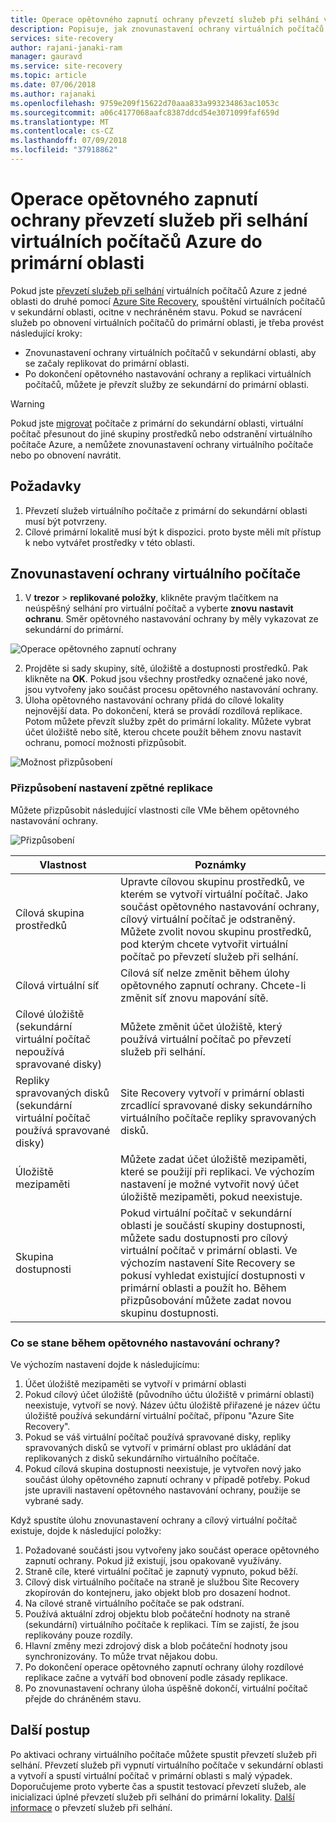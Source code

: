 ```yaml
---
title: Operace opětovného zapnutí ochrany převzetí služeb při selhání virtuálních počítačů Azure zpět do primární oblasti Azure pomocí Azure Site Recovery | Dokumentace Microsoftu
description: Popisuje, jak znovunastavení ochrany virtuálních počítačů Azure do sekundární oblasti po převzetí služeb při selhání z primární oblasti, pomocí Azure Site Recovery.
services: site-recovery
author: rajani-janaki-ram
manager: gauravd
ms.service: site-recovery
ms.topic: article
ms.date: 07/06/2018
ms.author: rajanaki
ms.openlocfilehash: 9759e209f15622d70aaa833a993234863ac1053c
ms.sourcegitcommit: a06c4177068aafc8387ddcd54e3071099faf659d
ms.translationtype: MT
ms.contentlocale: cs-CZ
ms.lasthandoff: 07/09/2018
ms.locfileid: "37918862"
---
```

# <a name="reprotect-failed-over-azure-vms-to-the-primary-region"></a>Operace opětovného zapnutí ochrany převzetí služeb při selhání virtuálních počítačů Azure do primární oblasti


Pokud jste [převzetí služeb při selhání](site-recovery-failover.md) virtuálních počítačů Azure z jedné oblasti do druhé pomocí [Azure Site Recovery](site-recovery-overview.md), spouštění virtuálních počítačů v sekundární oblasti, ocitne v nechráněném stavu. Pokud se navrácení služeb po obnovení virtuálních počítačů do primární oblasti, je třeba provést následující kroky:

- Znovunastavení ochrany virtuálních počítačů v sekundární oblasti, aby se začaly replikovat do primární oblasti. 
- Po dokončení opětovného nastavování ochrany a replikaci virtuálních počítačů, můžete je převzít služby ze sekundární do primární oblasti.

> [!WARNING]
> Pokud jste [migrovat](migrate-overview.md#what-do-we-mean-by-migration) počítače z primární do sekundární oblasti, virtuální počítač přesunout do jiné skupiny prostředků nebo odstranění virtuálního počítače Azure, a nemůžete znovunastavení ochrany virtuálního počítače nebo po obnovení navrátit.


## <a name="prerequisites"></a>Požadavky
1. Převzetí služeb virtuálního počítače z primární do sekundární oblasti musí být potvrzeny.
2. Cílové primární lokalitě musí být k dispozici. proto byste měli mít přístup k nebo vytvářet prostředky v této oblasti.

## <a name="reprotect-a-vm"></a>Znovunastavení ochrany virtuálního počítače

1. V **trezor** > **replikované položky**, klikněte pravým tlačítkem na neúspěšný selhání pro virtuální počítač a vyberte **znovu nastavit ochranu**. Směr opětovného nastavování ochrany by měly vykazovat ze sekundární do primární. 

  ![Operace opětovného zapnutí ochrany](./media/site-recovery-how-to-reprotect-azure-to-azure/reprotect.png)

2. Projděte si sady skupiny, sítě, úložiště a dostupnosti prostředků. Pak klikněte na **OK**. Pokud jsou všechny prostředky označené jako nové, jsou vytvořeny jako součást procesu opětovného nastavování ochrany.
3. Úloha opětovného nastavování ochrany přidá do cílové lokality nejnovější data. Po dokončení, která se provádí rozdílová replikace. Potom můžete převzít služby zpět do primární lokality. Můžete vybrat účet úložiště nebo sítě, kterou chcete použít během znovu nastavit ochranu, pomocí možnosti přizpůsobit.

  ![Možnost přizpůsobení](./media/site-recovery-how-to-reprotect-azure-to-azure/customize.png)

### <a name="customize-reprotect-settings"></a>Přizpůsobení nastavení zpětné replikace

Můžete přizpůsobit následující vlastnosti cíle VMe během opětovného nastavování ochrany.

![Přizpůsobení](./media/site-recovery-how-to-reprotect-azure-to-azure/customizeblade.png)

|Vlastnost |Poznámky  |
|---------|---------|
|Cílová skupina prostředků     | Upravte cílovou skupinu prostředků, ve kterém se vytvoří virtuální počítač. Jako součást opětovného nastavování ochrany, cílový virtuální počítač je odstraněný. Můžete zvolit novou skupinu prostředků, pod kterým chcete vytvořit virtuální počítač po převzetí služeb při selhání.        |
|Cílová virtuální síť     | Cílová síť nelze změnit během úlohy opětovného zapnutí ochrany. Chcete-li změnit síť znovu mapování sítě.         |
|Cílové úložiště (sekundární virtuální počítač nepoužívá spravované disky)     | Můžete změnit účet úložiště, který používá virtuální počítač po převzetí služeb při selhání.         |
|Repliky spravovaných disků (sekundární virtuální počítač používá spravované disky)    | Site Recovery vytvoří v primární oblasti zrcadlící spravované disky sekundárního virtuálního počítače repliky spravovaných disků.         | 
|Úložiště mezipaměti     | Můžete zadat účet úložiště mezipaměti, které se použijí při replikaci. Ve výchozím nastavení je možné vytvořit nový účet úložiště mezipaměti, pokud neexistuje.         |
|Skupina dostupnosti     |Pokud virtuální počítač v sekundární oblasti je součástí skupiny dostupnosti, můžete sadu dostupnosti pro cílový virtuální počítač v primární oblasti. Ve výchozím nastavení Site Recovery se pokusí vyhledat existující dostupnosti v primární oblasti a použít ho. Během přizpůsobování můžete zadat novou skupinu dostupnosti.         |


### <a name="what-happens-during-reprotection"></a>Co se stane během opětovného nastavování ochrany?

Ve výchozím nastavení dojde k následujícímu:

1. Účet úložiště mezipaměti se vytvoří v primární oblasti
2. Pokud cílový účet úložiště (původního účtu úložiště v primární oblasti) neexistuje, vytvoří se nový. Název účtu úložiště přiřazené je název účtu úložiště používá sekundární virtuální počítač, příponu "Azure Site Recovery".
3. Pokud se váš virtuální počítač používá spravované disky, repliky spravovaných disků se vytvoří v primární oblast pro ukládání dat replikovaných z disků sekundárního virtuálního počítače. 
4. Pokud cílová skupina dostupnosti neexistuje, je vytvořen nový jako součást úlohy opětovného zapnutí ochrany v případě potřeby. Pokud jste upravili nastavení opětovného nastavování ochrany, použije se vybrané sady.

Když spustíte úlohu znovunastavení ochrany a cílový virtuální počítač existuje, dojde k následující položky:

1. Požadované součásti jsou vytvořeny jako součást operace opětovného zapnutí ochrany. Pokud již existují, jsou opakovaně využívány.
2. Straně cíle, které virtuální počítač je zapnutý vypnuto, pokud běží.
3. Cílový disk virtuálního počítače na straně je službou Site Recovery zkopírován do kontejneru, jako objekt blob pro dosazení hodnot.
4. Na cílové straně virtuálního počítače se pak odstraní.
5. Používá aktuální zdroj objektu blob počáteční hodnoty na straně (sekundární) virtuálního počítače k replikaci. Tím se zajistí, že jsou replikovány pouze rozdíly.
6. Hlavní změny mezi zdrojový disk a blob počáteční hodnoty jsou synchronizovány. To může trvat nějakou dobu.
7. Po dokončení operace opětovného zapnutí ochrany úlohy rozdílové replikace začne a vytváří bod obnovení podle zásady replikace.
8. Po znovunastavení ochrany úloha úspěšně dokončí, virtuální počítač přejde do chráněném stavu.

## <a name="next-steps"></a>Další postup

Po aktivaci ochrany virtuálního počítače můžete spustit převzetí služeb při selhání. Převzetí služeb při vypnutí virtuálního počítače v sekundární oblasti a vytvoří a spustí virtuální počítač v primární oblasti s malý výpadek. Doporučujeme proto vyberte čas a spustit testovací převzetí služeb, ale inicializaci úplné převzetí služeb při selhání do primární lokality. [Další informace](site-recovery-failover.md) o převzetí služeb při selhání.

